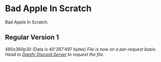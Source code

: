 # Bad Apple In Scratch
Bad Apple In Scratch.

## Regular Version 1
480x360p30 (Data is 40'287'497 bytes)
*File is now on a per-request basis. Head to [Danify Discord Server](https://discord.gg/kTD8y6YDjJ) to request the file.*